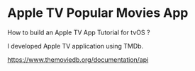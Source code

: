 # Apple TV Popular Movies App

How to build an Apple TV App Tutorial for tvOS ?

I developed Apple TV application using TMDb.

https://www.themoviedb.org/documentation/api
